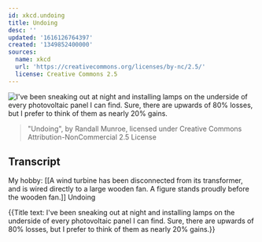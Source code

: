 ```yaml
---
id: xkcd.undoing
title: Undoing
desc: ''
updated: '1616126764397'
created: '1349852400000'
sources:
  name: xkcd
  url: 'https://creativecommons.org/licenses/by-nc/2.5/'
  license: Creative Commons 2.5
---
```

![I've been sneaking out at night and installing lamps on the underside of every photovoltaic panel I can find. Sure, there are upwards of 80% losses, but I prefer to think of them as nearly 20% gains.](https://imgs.xkcd.com/comics/undoing.png)
> "Undoing", by Randall Munroe, licensed under Creative Commons Attribution-NonCommercial 2.5 License

## Transcript
My hobby:
[[A wind turbine has been disconnected from its transformer, and is wired directly to a large wooden fan.  A figure stands proudly before the wooden fan.]]
Undoing

{{Title text: I've been sneaking out at night and installing lamps on the underside of every photovoltaic panel I can find. Sure, there are upwards of 80% losses, but I prefer to think of them as nearly 20% gains.}}
